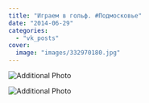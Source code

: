 ```yaml
---
title: "Играем в гольф. #Подмосковье"
date: "2014-06-29"
categories: 
  - "vk_posts"
cover:
  image: "images/332970180.jpg"
---
```


![Additional Photo](https://vodpop.ru/wp-content/uploads/2023/07/332970181.jpg)

![Additional Photo](https://vodpop.ru/wp-content/uploads/2023/07/332970182.jpg)
